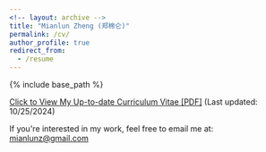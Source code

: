 ```yaml
---
<!-- layout: archive -->
title: "Mianlun Zheng (郑棉仑)"
permalink: /cv/
author_profile: true
redirect_from:
  - /resume
---
```


{% include base_path %}

[Click to View My Up-to-date Curriculum Vitae [PDF]](/files/CV_10_25.pdf) (Last updated: 10/25/2024)

If you're interested in my work, feel free to email me at: mianlunz@gmail.com
